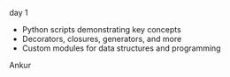 day 1

- Python scripts demonstrating key concepts
- Decorators, closures, generators, and more
- Custom modules for data structures and programming

Ankur
